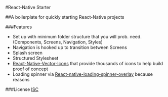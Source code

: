 #React-Native Starter

##A boilerplate for quickly starting React-Native projects

###Features
- Set up with minimum folder structure that you will prob. need. (Components, Screens, Navigation, Styles)
- Navigation is hooked up to transition between Screens
- Splash screen
- Structured Stylesheet
- [React-Native-Vector-Icons](https://github.com/oblador/react-native-vector-icons) that provide thousands of icons to help build proof of concept
- Loading spinner via [React-native-loading-spinner-overlay](https://github.com/niftylettuce/react-native-loading-spinner-overlay) because reasons

###License
[ISC](https://github.com/davidicus/ReactNativeStarter/blob/master/License)
